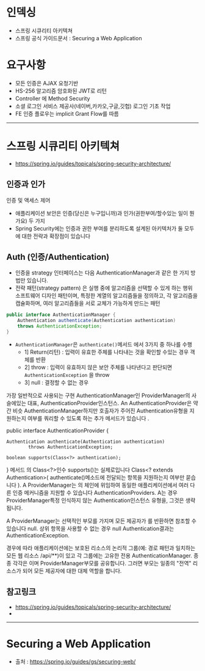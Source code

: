 # 인덱싱

- 스프링 시큐리티 아키텍쳐
- 스프링 공식 가이드문서 : Securing a Web Application



# 요구사항
- 모든 인증은 AJAX 요청기반
- HS-256 알고리즘 암호화된 JWT로 리턴
- Controller 에 Method Security 
- 소셜 로그인 서비스 제공사(네이버,카카오,구글,깃헙) 로그인 기초 작업
- FE 인증 플로우는 implicit Grant Flow를 따름


------------------

# 스프링 시큐리티 아키텍쳐
- https://spring.io/guides/topicals/spring-security-architecture/

## 인증과 인가
인증 및 액세스 제어
- 애플리케이션 보안은 인증(당신은 누구입니까)과 인가(권한부여/할수있는 일이 뭔가요) 두 가지 
- Spring Security에는 인증과 권한 부여를 분리하도록 설계된 아키텍처가 둘 모두에 대한 전략과 확장점이 있습니다

## Auth (인증/Authentication) 
- 인증을 strategy 인터페이스는 다음 AuthenticationManager과 같은 한 가지 방법만 있습니다.
- 전략 패턴(strategy pattern) 은 실행 중에 알고리즘을 선택할 수 있게 하는 행위 소프트웨어 디자인 패턴이며, 특정한 계열의 알고리즘들을 정의하고, 각 알고리즘을 캡슐화하며, 여러 알고리즘들을 서로 교체가 가능하게 만드는 패턴

```java
public interface AuthenticationManager {
    Authentication authenticate(Authentication authentication)
    throws AuthenticationException;
}
```
- `AuthenticationManager`은 `authenticate()`메서드 에서 3가지 중 하나를 수행
  - 1] Return(리턴) : 입력이 유효한 주체를 나타내는 것을 확인할 수있는 경우 객체를 반환
  - 2] throw : 입력이 유효하지 않은 보안 주체를 나타낸다고 판단되면 `AuthenticationException` 을 throw
  - 3] null : 결정할 수 없는 경우

가장 일반적으로 사용되는 구현 AuthenticationManager인 ProviderManager의 사슬에있는 대표, AuthenticationProvider인스턴스. An AuthenticationProvider은 약간 비슷 AuthenticationManager하지만 호출자가 주어진 Authentication유형을 지원하는지 여부를 쿼리할 수 있도록 하는 추가 메서드가 있습니다 .

public interface AuthenticationProvider {

	Authentication authenticate(Authentication authentication)
			throws AuthenticationException;

	boolean supports(Class<?> authentication);
}
메서드 의 Class<?>인수 supports()는 실제로입니다 Class<? extends Authentication>( authenticate()메소드에 전달되는 항목을 지원하는지 여부만 묻습니다 ). A ProviderManager는 의 체인에 위임하여 동일한 애플리케이션에서 여러 다른 인증 메커니즘을 지원할 수 있습니다 AuthenticationProviders. A는 경우 ProviderManager특정 인식하지 않는 Authentication인스턴스 유형을, 그것은 생략됩니다.

A ProviderManager는 선택적인 부모를 가지며 모든 제공자가 를 반환하면 참조할 수 있습니다 null. 상위 항목을 사용할 수 없는 경우 null Authentication결과는 AuthenticationException.

경우에 따라 애플리케이션에는 보호된 리소스의 논리적 그룹(예: 경로 패턴과 일치하는 모든 웹 리소스 /api/**)이 있고 각 그룹에는 고유한 전용 AuthenticationManager. 종종 각각은 이며 ProviderManager부모를 공유합니다. 그러면 부모는 일종의 "전역" 리소스가 되어 모든 제공자에 대한 대체 역할을 합니다.

## 참고링크
- https://spring.io/guides/topicals/spring-security-architecture/
- 


------------------


# Securing a Web Application
- 출처 : https://spring.io/guides/gs/securing-web/

